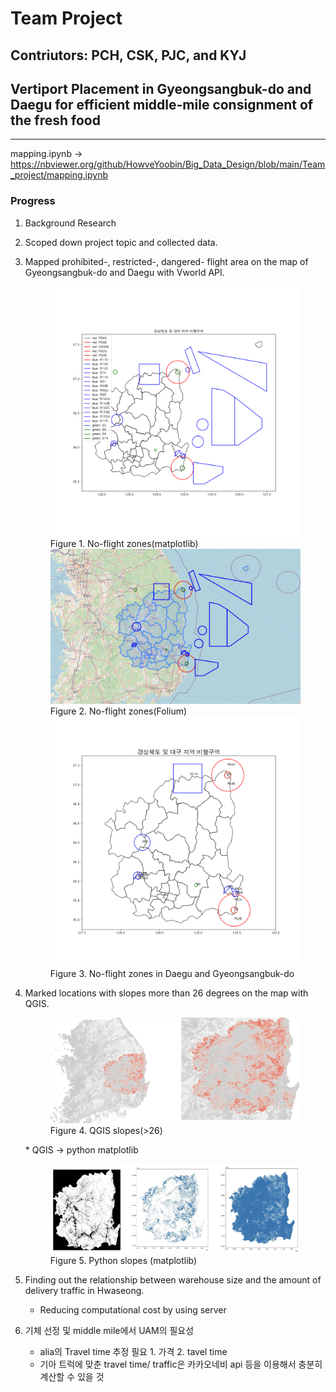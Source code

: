 # Team Project
## Contriutors: PCH, CSK, PJC, and KYJ
## Vertiport Placement in Gyeongsangbuk-do and Daegu for efficient middle-mile consignment of the fresh food
---
mapping.ipynb -> https://nbviewer.org/github/HowveYoobin/Big_Data_Design/blob/main/Team_project/mapping.ipynb

### Progress
1. Background Research
2. Scoped down project topic and collected data.
3. Mapped prohibited-, restricted-, dangered- flight area on the map of Gyeongsangbuk-do and Daegu with Vworld API.
    <figure>
    <img src="no_flight_plt.png" alt="No-flight zones"/>
    <figcaption>Figure 1. No-flight zones(matplotlib)</figcaption>  
        
    <img src="no_flight_folium.png" alt="No-flight zones"/>
    <figcaption>Figure 2. No-flight zones(Folium)</figcaption>

    <img src="no_ulleung_label.png" alt="no_ulleung"/>
    <figcaption>Figure 3. No-flight zones in Daegu and Gyeongsangbuk-do</figcaption>
    </figure>
    
4. Marked locations with slopes more than 26 degrees on the map with QGIS.
    <figure>
    <img src="slope.png" alt="slope by QGIS"/>
    <figcaption>Figure 4. QGIS slopes(>26)</figcaption>
    </figure>  
    * QGIS -> python matplotlib
    <figure>
    <img src="slope_python.png" alt="slope by python"/>
    <figcaption>Figure 5. Python slopes (matplotlib)</figcaption>
    </figure> 
5. Finding out the relationship between warehouse size and the amount of delivery traffic in Hwaseong.
   * Reducing computational cost by using server
  
6. 기체 선정 및 middle mile에서 UAM의 필요성
    * alia의 Travel time 추정 필요
          1. 가격
          2. tavel time
    * 기아 트럭에 맞춘 travel time/ traffic은 카카오네비 api 등을 이용해서 충분히 계산할 수 있을 것
